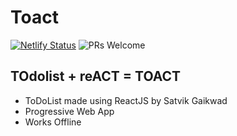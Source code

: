 # Toact 
[![Netlify Status](https://api.netlify.com/api/v1/badges/cc151835-f0b0-4f51-9eb7-6524307730bb/deploy-status)](https://app.netlify.com/sites/toact/deploys)
![PRs Welcome](https://img.shields.io/badge/PRs-welcome-green.svg)
<h2>TOdolist + reACT = TOACT </h2>


- ToDoList made using ReactJS by Satvik Gaikwad
- Progressive Web App
- Works Offline
